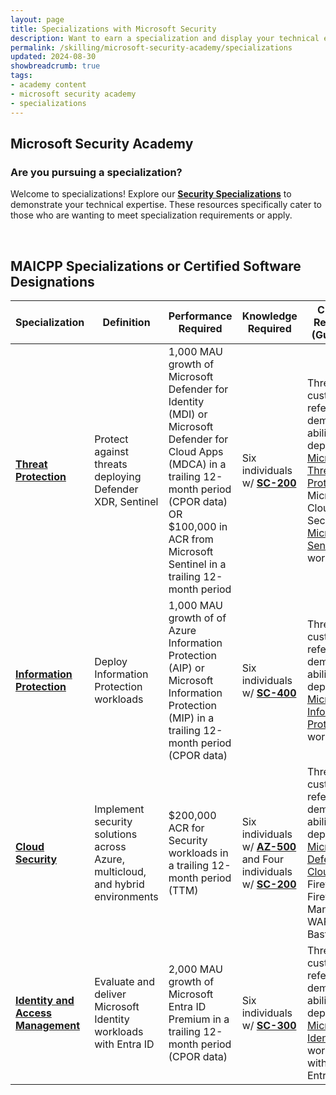 ```yaml
---
layout: page
title: Specializations with Microsoft Security
description: Want to earn a specialization and display your technical expertise?
permalink: /skilling/microsoft-security-academy/specializations
updated: 2024-08-30
showbreadcrumb: true
tags: 
- academy content
- microsoft security academy
- specializations
---
```


## Microsoft Security Academy

### Are you pursuing a specialization?
Welcome to specializations! Explore our **[Security Specializations](https://partner.microsoft.com/en-us/partnership/specialization#tab-6)** to demonstrate your technical expertise. These resources specifically cater to those who are wanting to meet specialization requirements or apply.


<div>&nbsp;</div>


## MAICPP Specializations or Certified Software Designations

| **Specialization**                | **Definition**                                                                 | **Performance Required**                                                                                       | **Knowledge Required**                  | **Customer References (Guidelines)**                                                                 |
|---------------------------------|--------------------------------------------------------------------------------|----------------------------------------------------------------------------------------------------------------|-----------------------------------------|------------------------------------------------------------------------------------------------------|
| **[Threat Protection](https://partner.microsoft.com/en-us/partnership/specialization/threat-protection)**           | Protect against threats deploying Defender XDR, Sentinel                           | 1,000 MAU growth of Microsoft Defender for Identity (MDI) or Microsoft Defender for Cloud Apps (MDCA) in a trailing 12-month period (CPOR data) OR<br> $100,000 in ACR from Microsoft Sentinel in a trailing 12-month period | Six individuals w/ **[SC-200](https://learn.microsoft.com/en-us/credentials/certifications/security-operations-analyst/)** | Three customer references demonstrating ability to deploy [Microsoft Threat Protection](https://partner.microsoft.com/en-us/partnership/specialization/threat-protection), Microsoft Cloud App Security, or [Microsoft Sentinel](https://www.microsoft.com/en-us/security/business/siem-and-xdr/microsoft-sentinel) workloads |
| **[Information Protection](https://partner.microsoft.com/en-us/partnership/specialization/information-protection-and-governance)**      | Deploy Information Protection workloads                                     | 1,000 MAU growth of of Azure Information Protection (AIP) or Microsoft Information Protection (MIP) in a trailing 12-month period (CPOR data) | Six individuals w/ **[SC-400](https://learn.microsoft.com/en-us/credentials/certifications/information-protection-administrator/)** | Three customer references demonstrating ability to deploy [Microsoft Information Protection](https://partner.microsoft.com/en-us/partnership/specialization/information-protection-and-governance) workloads |
| **[Cloud Security](https://partner.microsoft.com/en-us/partnership/specialization/cloud-security)**              | Implement security solutions across Azure, multicloud, and hybrid environments |  $200,000 ACR for Security workloads in a trailing 12-month period (TTM) | Six individuals w/ **[AZ-500](https://learn.microsoft.com/en-us/credentials/certifications/azure-security-engineer/)** and Four individuals w/ **[SC-200](https://learn.microsoft.com/en-us/credentials/certifications/security-operations-analyst/)** | Three customer references demonstrating ability to deploy [Microsoft Defender for Cloud](https://azure.microsoft.com/en-us/products/defender-for-cloud/), Az Firewall, Az Firewall Manager, Az WAF, Az Bastion |
| **[Identity and Access Management](https://partner.microsoft.com/en-us/partnership/specialization/identity-and-access-management)** | Evaluate and deliver Microsoft Identity workloads with Entra ID              | 2,000 MAU growth of Microsoft Entra ID Premium in a trailing 12-month period (CPOR data) | Six individuals w/ **[SC-300](https://learn.microsoft.com/en-us/credentials/certifications/identity-and-access-administrator/)** | Three customer references demonstrating ability to deploy [Microsoft Identity](https://partner.microsoft.com/en-us/partnership/specialization/identity-and-access-management) workloads with Microsoft Entra |